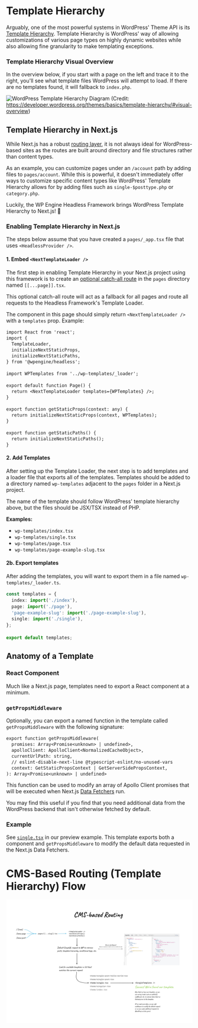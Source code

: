 # Template Hierarchy

Arguably, one of the most powerful systems in WordPress' Theme API is its [Template Hierarchy](https://developer.wordpress.org/themes/basics/template-hierarchy/). Template Hierarchy is WordPress' way of allowing customizations of various page types on highly dynamic websites while also allowing fine granularity to make templating exceptions.

### Template Hierarchy Visual Overview

In the overview below, if you start with a page on the left and trace it to the right, you'll see what template files WordPress will attempt to load. If there are no templates found, it will fallback to `index.php`.

![WordPress Template Hierarchy Diagram](https://developer.wordpress.org/files/2014/10/Screenshot-2019-01-23-00.20.04.png)
(Credit: https://developer.wordpress.org/themes/basics/template-hierarchy/#visual-overview)

## Template Hierarchy in Next.js

While Next.js has a robust [routing layer](https://nextjs.org/docs/routing/introduction), it is not always ideal for WordPress-based sites as the routes are built around directory and file structures rather than content types.

As an example, you can customize pages under an `/account` path by adding files to `pages/account`. While this is powerful, it doesn't immediately offer ways to customize specific content types like WordPress' Template Hierarchy allows for by adding files such as `single-$posttype.php` or `category.php`.

Luckily, the WP Engine Headless Framework brings WordPress Template Hierarchy to Next.js! 🚀

### Enabling Template Hierarchy in Next.js

The steps below assume that you have created a `pages/_app.tsx` file that uses `<HeadlessProvider />`.

#### 1. Embed `<NextTemplateLoader />`

The first step in enabling Template Hierarchy in your Next.js project using this framework is to create an [optional catch-all route](https://nextjs.org/docs/routing/dynamic-routes#optional-catch-all-routes) in the `pages` directory named `[[...page]].tsx`.

This optional catch-all route will act as a fallback for all pages and route all requests to the Headless Framework's Template Loader.

The component in this page should simply return `<NextTemplateLoader />` with a `templates` prop. Example:

```tsx
import React from 'react';
import {
  TemplateLoader,
  initializeNextStaticProps,
  initializeNextStaticPaths,
} from '@wpengine/headless';

import WPTemplates from '../wp-templates/_loader';

export default function Page() {
  return <NextTemplateLoader templates={WPTemplates} />;
}

export function getStaticProps(context: any) {
  return initializeNextStaticProps(context, WPTemplates);
}

export function getStaticPaths() {
  return initializeNextStaticPaths();
}
```

#### 2. Add Templates

After setting up the Template Loader, the next step is to add templates and a loader file that exports all of the templates. Templates should be added to a directory named `wp-templates` adjacent to the `pages` folder in a Next.js project.

The name of the template should follow WordPress' template hierarchy above, but the files should be JSX/TSX instead of PHP.

**Examples:**

* `wp-templates/index.tsx`
* `wp-templates/single.tsx`
* `wp-templates/page.tsx`
* `wp-templates/page-example-slug.tsx`

#### 2b. Export templates

After adding the templates, you will want to export them in a file named `wp-templates/_loader.ts`.

```typescript
const templates = {
  index: import('./index'),
  page: import('./page'),
  'page-example-slug': import('./page-example-slug'),
  single: import('./single'),
};

export default templates;
```

## Anatomy of a Template

### React Component

Much like a Next.js page, templates need to export a React component at a minimum.

### `getPropsMiddleware`

Optionally, you can export a named function in the template called `getPropsMiddleware` with the following signature:

```tsx
export function getPropsMiddleware(
  promises: Array<Promise<unknown> | undefined>,
  apolloClient: ApolloClient<NormalizedCacheObject>,
  currentUrlPath: string,
  // eslint-disable-next-line @typescript-eslint/no-unused-vars
  context: GetStaticPropsContext | GetServerSidePropsContext,
): Array<Promise<unknown> | undefined>
```

This function can be used to modify an array of Apollo Client promises that will be executed when Next.js [Data Fetchers](https://nextjs.org/docs/basic-features/data-fetching) run.

You may find this useful if you find that you need additional data from the WordPress backend that isn't otherwise fetched by default.

### Example

See [`single.tsx`](https://github.com/wpengine/headless-framework/blob/canary/examples/preview/theme/single.tsx) in our preview example. This template exports both a component and `getPropsMiddleware` to modify the default data requested in the Next.js Data Fetchers.

# CMS-Based Routing (Template Hierarchy) Flow

![CMS-Based Routing](./cms-based-routing.jpg)
